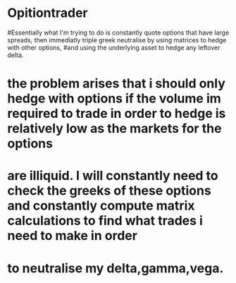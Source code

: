 # Opitiontrader
#Essentially what I'm trying to do is constantly quote options that have large spreads, then immediatly triple greek neutralise by using matrices to hedge with other options,
#and using the underlying asset to hedge any leftover delta.
# the problem arises that i should only hedge with options if the volume im required to trade in order to hedge is relatively low as the markets for the options
# are illiquid. I will constantly need to check the greeks of these options and constantly compute matrix calculations to find what trades i need to make in order 
# to neutralise my delta,gamma,vega.
